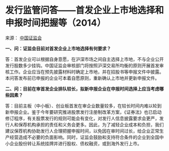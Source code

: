 # 发行监管问答——首发企业上市地选择和申报时间把握等（2014）

来源： [中国证监会](http://www.csrc.gov.cn/pub/newsite/fxjgb/fxbzcfg/fxbfxjgwd/201403/t20140327_246194.html)

**一、问：证监会目前对首发企业上市地选择有何要求？**

答：首发企业可以根据自身意愿，在沪深市场之间自主选择上市地，不与企业公开发行股数多少挂钩。中国证监会审核部门将按照沪深交易所均衡的原则开展首发审核工作。企业应当在预先披露材料时确定上市地，并在招股书等申报文件中披露。本问答发布前已申报的企业可本着自愿原则，重新确认上市地并更新申报文件。　 

**二、问：目前在审首发企业排队较长，拟新申报企业在申报时间选择上应当考虑哪些因素？**

答：目前主板（中小板）、创业板首发在审企业数量较多，在较长时间内难以轮到新申报企业。鉴于今年要研究推进股票发行注册制改革方案，《证券法》也已启动修订程序，有关股票发行的规则可能会有变化，对发行人信息披露要求会更严，发行人和保荐机构承担的责任和义务会更多。因此，为了减轻企业成本和负担，我们建议保荐机构协助发行人合理把握申报时间，以免因在审时间过长，给企业正常生产经营造成不必要的负面影响。同时，证监会鼓励和支持符合条件的企业到全国中小企业股份转让系统挂牌并进行股权、债权融资，或到海外发行上市。